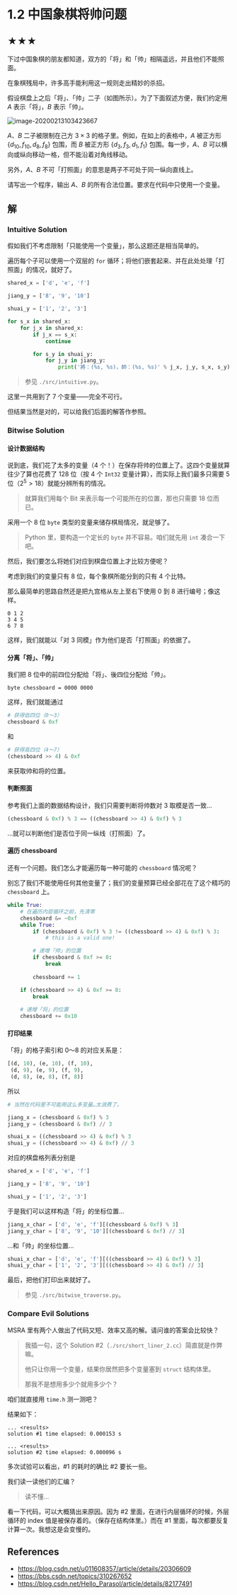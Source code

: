 # 1.2 中国象棋将帅问题

## ★★★

下过中国象棋的朋友都知道，双方的「将」和「帅」相隔遥远，并且他们不能照面。

在象棋残局中，许多高手能利用这一规则走出精妙的杀招。

假设棋盘上之后「将」、「帅」二子（如图所示）。为了下面叙述方便，我们约定用 $A$ 表示「将」，$B$ 表示「帅」。

![image-20200213103423667](readme.assets/image-20200213103423667.png)

$A$、$B$ 二子被限制在己方 $3 \times 3$ 的格子里。例如，在如上的表格中，$A$ 被正方形 $\lbrace d_{10}, f_{10}, d_8, f_8\rbrace$ 包围，而 $B$ 被正方形 $\lbrace d_3, f_3, d_1, f_1 \rbrace$ 包围。每一步，$A$、$B$ 可以横向或纵向移动一格，但不能沿着对角线移动。

另外，$A$、$B$ 不可「打照面」的意思是两子不可处于同一纵向直线上。

请写出一个程序，输出 $A$、$B$ 的所有合法位置。要求在代码中只使用一个变量。

## 解

### Intuitive Solution

假如我们不考虑限制「只能使用一个变量」，那么这题还是相当简单的。

遍历每个子可以使用一个双层的 `for` 循环；将他们嵌套起来、并在此处处理「打照面」的情况，就好了。

```python
shared_x = ['d', 'e', 'f']

jiang_y = ['8', '9', '10']

shuai_y = ['1', '2', '3']

for s_x in shared_x:
    for j_x in shared_x:
        if j_x == s_x:
            continue

        for s_y in shuai_y:
            for j_y in jiang_y:
                print('將：(%s, %s)，帥：(%s, %s)' % j_x, j_y, s_x, s_y))

```

> 参见 `./src/intuitive.py`。

这里一共用到了 7 个变量——完全不可行。

但结果当然是对的，可以给我们后面的解答作参照。

### Bitwise Solution

#### 设计数据结构

说到底，我们花了太多的变量（4 个！）在保存将帅的位置上了。这四个变量就算往少了算也花费了 128 位（按 4 个 `Int32` 变量计算），而实际上我们最多只需要 5 位（$2^5 > 18$）就能分辨所有的情况。

> 就算我们用每个 Bit 来表示每一个可能所在的位置，那也只需要 18 位而已。

采用一个 8 位 `byte` 类型的变量来储存棋局情况，就足够了。

> Python 里，要构造一个定长的 `byte` 并不容易。咱们就先用 `int` 凑合一下吧。

然后，我们要怎么将她们对应到棋盘位置上才比较方便呢？

考虑到我们的变量只有 8 位，每个象棋所能分到的只有 4 个比特。

那么最简单的思路自然还是把九宫格从左上至右下使用 0 到 8 进行编号；像这样。

```
0 1 2
3 4 5
6 7 8
```

这样，我们就能以「对 3 同模」作为他们是否「打照面」的依据了。

#### 分离「将」、「帅」

我们把 8 位中的前四位分配给「将」、後四位分配给「帅」。

```
byte chessboard = 0000 0000
```

这样，我们就能通过

```python
# 获得低四位（0～3）
chessboard & 0xf
```

和

```python
# 获得高四位（4～7）
(chessboard >> 4) & 0xf
```

来获取帅和将的位置。

#### 判断照面

参考我们上面的数据结构设计，我们只需要判断将帅数对 3 取模是否一致…

```python
(chessboard & 0xf) % 3 == ((chessboard >> 4) & 0xf) % 3
```

…就可以判断他们是否位于同一纵线（打照面）了。

#### 遍历 chessboard

还有一个问题。我们怎么才能遍历每一种可能的 `chessboard` 情况呢？

别忘了我们不能使用任何其他变量了；我们的变量预算已经全部花在了这个精巧的 `chessboard` 上。

```python
while True:
    # 在遍历内层循环之前，先清零
    chessboard &= ~0xf
    while True:
        if (chessboard & 0xf) % 3 != ((chessboard >> 4) & 0xf) % 3:
            # this is a valid one!

        # 递增「帅」的位置
    	if chessboard & 0xf >= 8:
            break
            
        chessboard += 1

    if (chessboard >> 4) & 0xf >= 8:
        break
    
    # 递增「将」的位置
	chessboard += 0x10
```

#### 打印结果

「将」的格子索引和 0～8 的对应关系是：

```python
[(d, 10), (e, 10), (f, 10),
 (d, 9), (e, 9), (f, 9),
 (d, 8), (e, 8), (f, 8)]
```

所以 

```python
# 当然在代码里不可能用这么多变量…太浪费了。

jiang_x = (chessboard & 0xf) % 3
jiang_y = (chessboard & 0xf) // 3

shuai_x = ((chessboard >> 4) & 0xf) % 3
shuai_y = ((chessboard >> 4) & 0xf) // 3
```

对应的棋盘格列表分别是

```python
shared_x = ['d', 'e', 'f']

jiang_y = ['8', '9', '10']

shuai_y = ['1', '2', '3']
```

于是我们可以这样构造「将」的坐标位置…

```python
jiang_x_char = ['d', 'e', 'f'][(chessboard & 0xf) % 3]
jiang_y_char = ['8', '9', '10'][(chessboard & 0xf) // 3]
```

…和「帅」的坐标位置…

```python
shuai_x_char = ['d', 'e', 'f'][((chessboard >> 4) & 0xf) % 3]
shuai_y_char = ['1', '2', '3'][((chessboard >> 4) & 0xf) // 3]
```

最后，把他们打印出来就好了。

> 参见 `./src/bitwise_traverse.py`。

### Compare Evil Solutions

MSRA 里有两个人做出了代码又短、效率又高的解。请问谁的答案会比较快？

> 我插一句，这个 Solution #2（`./src/short_liner_2.cc`）简直就是作弊嘛。
>
> 他只让你用一个变量，结果你居然把多个变量塞到 `struct` 结构体里。
>
> 那我不是想用多少个就用多少个？

咱们就直接用 `time.h` 测一测吧？

结果如下：

```
... <results>
solution #1 time elapsed: 0.000153 s

... <results>
solution #2 time elapsed: 0.000096 s
```

多次试验可以看出，#1 的耗时的确比 #2 要长一些。

我们读一读他们的汇编？

> 读不懂…

看一下代码，可以大概猜出来原因。因为 #2 里面，在进行内层循环的时候，外层循环的 index 值是被保存着的。（保存在结构体里。）而在 #1 里面，每次都要反复计算一次。我想这是会变慢的。

## References

* https://blog.csdn.net/u011608357/article/details/20306609
* https://bbs.csdn.net/topics/310267652
* https://blog.csdn.net/Hello_Parasol/article/details/82177491